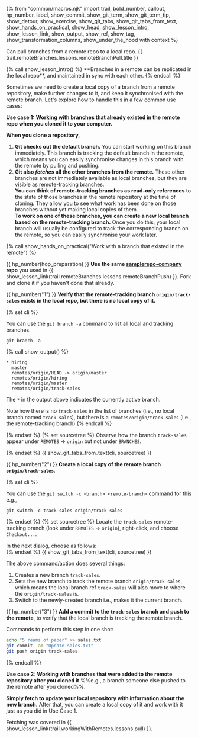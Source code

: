 {% from "common/macros.njk" import trail, bold_number, callout, hp_number, label, show_commit, show_git_term, show_git_term_tip, show_detour, show_exercise, show_git_tabs, show_git_tabs_from_text, show_hands_on_practical, show_head, show_lesson_intro, show_lesson_link, show_output, show_ref, show_tag, show_transformation_columns, show_under_the_hood with context %}

<span id="prereqs"></span>
<span id="outcomes">Can pull branches from a remote repo to a local repo.</span>
<span id="title">{{ trail.remoteBranches.lessons.remoteBranchPull.title }}</span>

<div id="body">
{% call show_lesson_intro() %}
**Branches in a remote can be replicated in the local repo**, and maintained in sync with each other.
{% endcall %}

Sometimes we need to create a local copy of a branch from a remote repository, make further changes to it, and keep it synchronised with the remote branch. Let's explore how to handle this in a few common use cases:

****Use case 1:**** **Working with branches that already existed in the remote repo when you cloned it to your computer.**
<div class="indented-level1">

**When you clone a repository,**

1. **Git checks out the default branch.** You can start working on this branch immediately. This branch is tracking the default branch in the remote, which means you can easily synchronise changes in this branch with the remote by pulling and pushing.
1. **Git also _fetches_ all the other branches from the remote.** These other branches are not immediately available as local branches, but they are visible as remote-tracking branches.<br>
   **You can think of remote-tracking branches as read-only references** to the state of those branches in the remote repository at the time of cloning. They allow you to see what work has been done on those branches without yet making local copies of them.<br>
   **To work on one of these branches, you can create a new local branch based on the remote-tracking branch.** Once you do this, your local branch will usually be configured to track the corresponding branch on the remote, so you can easily synchronise your work later.

</div>

<!-- ================== start: HANDS-ON =========================== -->
{% call show_hands_on_practical("Work with a branch that existed in the remote")  %}

{{ hp_number(hop_preparation) }} **Use the same [samplerepo-company](https://github.com/se-edu/samplerepo-company) repo** you used in {{ show_lesson_link(trail.remoteBranches.lessons.remoteBranchPush) }}. Fork and clone it if you haven't done that already.

{{ hp_number("1") }} **Verify that the remote-tracking branch `origin/track-sales` exists in the local repo, but there is no local copy of it.**

{% set cli %} <!-- ------ start: Git Tabs --------------->

You can use the `git branch -a` command to list all local and tracking branches.

```bash{.no-line-numbers}
git branch -a
```
{% call show_output() %}
```bash{.no-line-numbers}
* hiring
  master
  remotes/origin/HEAD -> origin/master
  remotes/origin/hiring
  remotes/origin/master
  remotes/origin/track-sales
```
<box type="tip" seamless>

The `*` in the output above indicates the currently active branch.
</box>

Note how there is no `track-sales` in the list of branches (i.e., no local branch named `track-sales`), but there is a `remotes/origin/track-sales` (i.e., the remote-tracking branch)
{% endcall %}

{% endset %}
{% set sourcetree %}
Observe how the branch `track-sales` appear under `REMOTES` → `origin` but not under `BRANCHES`.

<pic src="images/sourcetreeCheckRemoteTrackingBranch.png" width="200" />
{% endset %}
{{ show_git_tabs_from_text(cli, sourcetree) }}
<!-- ------ end: Git Tabs -------------------------------->

{{ hp_number("2") }} **Create a local copy of the remote branch `origin/track-sales`**.

{% set cli %} <!-- ------ start: Git Tabs --------------->

You can use the `git switch -c <branch> <remote-branch>` command for this e.g.,

```bash{.no-line-numbers}
git switch -c track-sales origin/track-sales
```
{% endset %}
{% set sourcetree %}
Locate the `track-sales` remote-tracking branch (look under `REMOTES` → `origin`), right-click, and choose `Checkout...`.<br>
<pic src="images/sourcetreeRightClickToCheckout.png" width="500" />

In the next dialog, choose as follows:<br>
<pic src="images/sourcetreeBranchCheckoutDialog.png" width="500" />
{% endset %}
{{ show_git_tabs_from_text(cli, sourcetree) }}

The above command/action does several things:
1. Creates a new branch `track-sales`.
1. Sets the new branch to track the remote branch `origin/track-sales`, which means the local branch ref `track-sales` will also move to where the `origin/track-sales` is.
1. Switch to the newly-created branch i.e., makes it the current branch.
<!-- ------ end: Git Tabs -------------------------------->

{{ hp_number("3") }} **Add a commit to the `track-sales` branch and push to the remote**, to verify that the local branch is tracking the remote branch.

<box type="tip" seamless>

Commands to perform this step in one shot:

```bash
echo "5 reams of paper" >> sales.txt
git commit -am "Update sales.txt"
git push origin track-sales
```

</box>

{% endcall %}<!-- ===== end: HANDS-ON ============================ -->


****Use case 2:**** **Working with branches that were added to the remote repository after you cloned it** %%e.g., a branch someone else pushed to the remote after you cloned%%.

<div class="indented-level1">

**Simply fetch to update your local repository with information about the new branch.** After that, you can create a local copy of it and work with it just as you did in Use Case 1.

<box type="tip" seamless>

Fetching was covered in {{ show_lesson_link(trail.workingWithRemotes.lessons.pull) }}.
</box>
</div>


</div>

<div id="extras">
</div>
